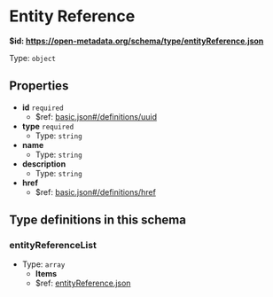# Entity Reference

<b id="https/open-metadata.org/schema/type/entityreference.json">&#36;id: https://open-metadata.org/schema/type/entityReference.json</b>

Type: `object`

## Properties
 - **id** `required`
	 - &#36;ref: [basic.json#/definitions/uuid](basic.md#uuid)
 - **type** `required`
	 - Type: `string`
 - **name**
	 - Type: `string`
 - **description**
	 - Type: `string`
 - **href**
	 - &#36;ref: [basic.json#/definitions/href](basic.md#href)


## Type definitions in this schema
### entityReferenceList

 - Type: `array`
	 - **Items**
	 - &#36;ref: [entityReference.json](entityreference.md)


